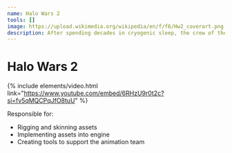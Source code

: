 ```yaml
---
name: Halo Wars 2
tools: []
image: https://upload.wikimedia.org/wikipedia/en/f/f6/Hw2_coverart.png
description: After spending decades in cryogenic sleep, the crew of the Spirit of Fire wake to find themselves on a Forerunner installation known as the Ark. But they are not alone.
---
```


# Halo Wars 2

{% include elements/video.html link="https://www.youtube.com/embed/6RHzU9r0t2c?si=fv5qMQCPqJfO8tuU" %}

Responsible for:
* Rigging and skinning assets
* Implementing assets into engine
* Creating tools to support the animation team